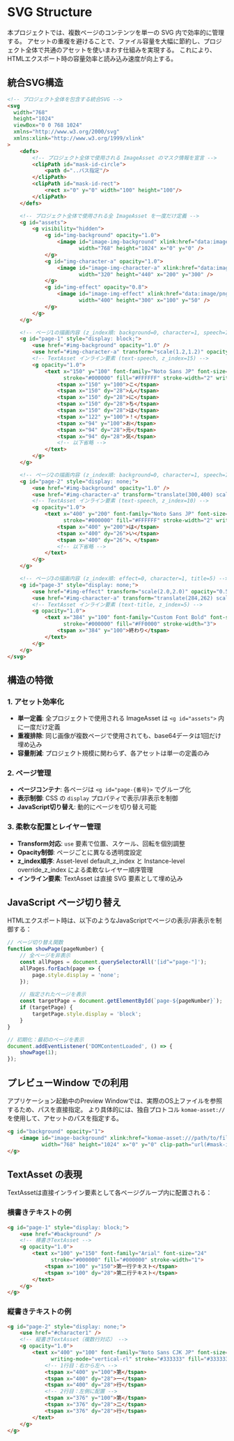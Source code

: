 # SVG Structure

本プロジェクトでは、複数ページのコンテンツを単一の SVG 内で効率的に管理する。
アセットの重複を避けることで、ファイル容量を大幅に節約し、プロジェクト全体で共通のアセットを使いまわす仕組みを実現する。
これにより、HTMLエクスポート時の容量効率と読み込み速度が向上する。

## 統合SVG構造

```html
<!-- プロジェクト全体を包含する統合SVG -->
<svg
  width="768"
  height="1024"
  viewBox="0 0 768 1024"
  xmlns="http://www.w3.org/2000/svg"
  xmlns:xlink="http://www.w3.org/1999/xlink"
>
    <defs>
        <!-- プロジェクト全体で使用される ImageAsset のマスク情報を宣言 -->
        <clipPath id="mask-id-circle">
            <path d="..パス指定"/>
        </clipPath>
        <clipPath id="mask-id-rect">
            <rect x="0" y="0" width="100" height="100"/>
        </clipPath>
    </defs>

    <!-- プロジェクト全体で使用される全 ImageAsset を一度だけ定義 -->
    <g id="assets">
        <g visibility="hidden">
            <g id="img-background" opacity="1.0">
                <image id="image-img-background" xlink:href="data:image/png;base64,ABCDEFG..." 
                       width="768" height="1024" x="0" y="0" />
            </g>
            <g id="img-character-a" opacity="1.0">
                <image id="image-img-character-a" xlink:href="data:image/png;base64,HIJKLMN..." 
                       width="320" height="440" x="200" y="300" />
            </g>
            <g id="img-effect" opacity="0.8">
                <image id="image-img-effect" xlink:href="data:image/png;base64,OPQRSTU..." 
                       width="400" height="300" x="100" y="50" />
            </g>
        </g>
    </g>

    <!-- ページ1の描画内容 (z_index順: background=0, character=1, speech=15) -->
    <g id="page-1" style="display: block;">
        <use href="#img-background" opacity="1.0" />
        <use href="#img-character-a" transform="scale(1.2,1.2)" opacity="0.9" />
        <!-- TextAsset インライン要素 (text-speech, z_index=15) -->
        <g opacity="1.0">
            <text x="150" y="100" font-family="Noto Sans JP" font-size="20" 
                  stroke="#000000" fill="#FFFFFF" stroke-width="2" writing-mode="vertical-rl">
                <tspan x="150" y="100">こ</tspan>
                <tspan x="150" dy="28">ん</tspan>
                <tspan x="150" dy="28">に</tspan>
                <tspan x="150" dy="28">ち</tspan>
                <tspan x="150" dy="28">は</tspan>
                <tspan x="122" y="100">！</tspan>
                <tspan x="94" y="100">お</tspan>
                <tspan x="94" dy="28">元</tspan>
                <tspan x="94" dy="28">気</tspan>
                <!-- 以下省略 -->
            </text>
        </g>
    </g>

    <!-- ページ2の描画内容 (z_index順: background=0, character=1, speech=10) -->
    <g id="page-2" style="display: none;">
        <use href="#img-background" opacity="1.0" />
        <use href="#img-character-a" transform="translate(300,400) scale(0.8,0.8)" opacity="1.0" />
        <!-- TextAsset インライン要素 (text-speech, z_index=10) -->
        <g opacity="1.0">
            <text x="400" y="200" font-family="Noto Sans JP" font-size="18" 
                  stroke="#000000" fill="#FFFFFF" stroke-width="2" writing-mode="vertical-rl">
                <tspan x="400" y="200">は</tspan>
                <tspan x="400" dy="26">い</tspan>
                <tspan x="400" dy="26">、</tspan>
                <!-- 以下省略 -->
            </text>
        </g>
    </g>

    <!-- ページ3の描画内容 (z_index順: effect=0, character=1, title=5) -->
    <g id="page-3" style="display: none;">
        <use href="#img-effect" transform="scale(2.0,2.0)" opacity="0.5" />
        <use href="#img-character-a" transform="translate(284,262) scale(1.5,1.5)" opacity="1.0" />
        <!-- TextAsset インライン要素 (text-title, z_index=5) -->
        <g opacity="1.0">
            <text x="384" y="100" font-family="Custom Font Bold" font-size="32" 
                  stroke="#000000" fill="#FF0000" stroke-width="3">
                <tspan x="384" y="100">終わり</tspan>
            </text>
        </g>
    </g>
</svg>
```

## 構造の特徴

### 1. アセット効率化
- **単一定義**: 全プロジェクトで使用される ImageAsset は `<g id="assets">` 内に一度だけ定義
- **重複排除**: 同じ画像が複数ページで使用されても、base64データは1回だけ埋め込み
- **容量削減**: プロジェクト規模に関わらず、各アセットは単一の定義のみ

### 2. ページ管理
- **ページコンテナ**: 各ページは `<g id="page-{番号}>` でグループ化
- **表示制御**: CSS の `display` プロパティで表示/非表示を制御
- **JavaScript切り替え**: 動的にページを切り替え可能

### 3. 柔軟な配置とレイヤー管理
- **Transform対応**: `use` 要素で位置、スケール、回転を個別調整
- **Opacity制御**: ページごとに異なる透明度設定
- **z_index順序**: Asset-level default_z_index と Instance-level override_z_index による柔軟なレイヤー順序管理
- **インライン要素**: TextAsset は直接 SVG 要素として埋め込み

## JavaScript ページ切り替え

HTMLエクスポート時は、以下のようなJavaScriptでページの表示/非表示を制御する：

```javascript
// ページ切り替え関数
function showPage(pageNumber) {
    // 全ページを非表示
    const allPages = document.querySelectorAll('[id^="page-"]');
    allPages.forEach(page => {
        page.style.display = 'none';
    });
    
    // 指定されたページを表示
    const targetPage = document.getElementById(`page-${pageNumber}`);
    if (targetPage) {
        targetPage.style.display = 'block';
    }
}

// 初期化：最初のページを表示
document.addEventListener('DOMContentLoaded', () => {
    showPage(1);
});
```

## プレビューWindow での利用

アプリケーション起動中のPreview Windowでは、実際のOS上ファイルを参照するため、パスを直接指定。
より具体的には、独自プロトコル `komae-asset://` を使用して、アセットのパスを指定する。

```html
<g id="background" opacity="1">
    <image id="image-background" xlink:href="komae-asset:///path/to/file/background.png" 
           width="768" height="1024" x="0" y="0" clip-path="url(#mask-id-circle)" />
</g>
```

## TextAsset の表現

TextAssetは直接インライン要素として各ページグループ内に配置される：

### 横書きテキストの例
```html
<g id="page-1" style="display: block;">
    <use href="#background" />
    <!-- 横書きTextAsset -->
    <g opacity="1.0">
        <text x="100" y="150" font-family="Arial" font-size="24" 
              stroke="#000000" fill="#000000" stroke-width="1">
            <tspan x="100" y="150">第一行テキスト</tspan>
            <tspan x="100" dy="28">第二行テキスト</tspan>
        </text>
    </g>
</g>
```

### 縦書きテキストの例  
```html
<g id="page-2" style="display: none;">
    <use href="#character1" />
    <!-- 縦書きTextAsset（複数行対応） -->
    <g opacity="1.0">
        <text x="400" y="100" font-family="Noto Sans CJK JP" font-size="24" 
              writing-mode="vertical-rl" stroke="#333333" fill="#333333">
            <!-- 1行目：右から左へ -->
            <tspan x="400" y="100">第</tspan>
            <tspan x="400" dy="28">一</tspan>
            <tspan x="400" dy="28">行</tspan>
            <!-- 2行目：左側に配置 -->
            <tspan x="376" y="100">第</tspan>
            <tspan x="376" dy="28">二</tspan>
            <tspan x="376" dy="28">行</tspan>
        </text>
    </g>
</g>
```
